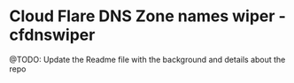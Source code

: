 # Cloud Flare DNS Zone names wiper - cfdnswiper

@TODO: Update the Readme file with the background and details about the repo
